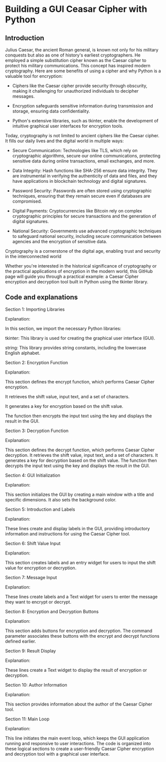 <h1>Building a GUI Ceasar Cipher with Python</h1>

<h2>Introduction</h2>

Julius Caesar, the ancient Roman general, is known not only for his military conquests but also as one of history's earliest cryptographers. He employed a simple substitution cipher known as the Caesar cipher to protect his military communications. This concept has inspired modern cryptography. Here are some benefits of using a cipher and why Python is a valuable tool for encryption:

- Ciphers like the Caesar cipher provide security through obscurity, making it challenging for unauthorized individuals to decipher messages.
  
- Encryption safeguards sensitive information during transmission and storage, ensuring data confidentiality.
  
- Python's extensive libraries, such as tkinter, enable the development of intuitive graphical user interfaces for encryption tools.

Today, cryptography is not limited to ancient ciphers like the Caesar cipher. It fills our daily lives and the digital world in multiple ways:

- Secure Communication: Technologies like TLS, which rely on cryptographic algorithms, secure our online communications, protecting sensitive data during online transactions, email exchanges, and more.

- Data Integrity: Hash functions like SHA-256 ensure data integrity. They are instrumental in verifying the authenticity of data and files, and they have applications in blockchain technology and digital signatures.

- Password Security: Passwords are often stored using cryptographic techniques, ensuring that they remain secure even if databases are compromised.

- Digital Payments: Cryptocurrencies like Bitcoin rely on complex cryptographic principles for secure transactions and the generation of digital signatures.

- National Security: Governments use advanced cryptographic techniques to safeguard national security, including secure communication between agencies and the encryption of sensitive data.

Cryptography is a cornerstone of the digital age, enabling trust and security in the interconnected world

Whether you're interested in the historical significance of cryptography or the practical applications of encryption in the modern world, this GitHub page will guide you through a practical example: a Caesar Cipher encryption and decryption tool built in Python using the tkinter library.

<h2>Code and explanations</h2>

Section 1: Importing Libraries



Explanation:

In this section, we import the necessary Python libraries:

tkinter: This library is used for creating the graphical user interface (GUI).

string: This library provides string constants, including the lowercase English alphabet.

Section 2: Encryption Function



Explanation:

This section defines the encrypt function, which performs Caesar Cipher encryption.

It retrieves the shift value, input text, and a set of characters.

It generates a key for encryption based on the shift value.

The function then encrypts the input text using the key and displays the result in the GUI.

Section 3: Decryption Function


Explanation:

This section defines the decrypt function, which performs Caesar Cipher decryption.
It retrieves the shift value, input text, and a set of characters.
It generates a key for decryption based on the shift value.
The function then decrypts the input text using the key and displays the result in the GUI.

Section 4: GUI Initialization

Explanation:

This section initializes the GUI by creating a main window with a title and specific dimensions. It also sets the background color.

Section 5: Introduction and Labels

Explanation:

These lines create and display labels in the GUI, providing introductory information and instructions for using the Caesar Cipher tool.

Section 6: Shift Value Input

Explanation:

This section creates labels and an entry widget for users to input the shift value for encryption or decryption.

Section 7: Message Input

Explanation:

These lines create labels and a Text widget for users to enter the message they want to encrypt or decrypt.

Section 8: Encryption and Decryption Buttons

Explanation:

This section adds buttons for encryption and decryption. The command parameter associates these buttons with the encrypt and decrypt functions defined earlier.

Section 9: Result Display

Explanation:

These lines create a Text widget to display the result of encryption or decryption.

Section 10: Author Information

Explanation:

This section provides information about the author of the Caesar Cipher tool.

Section 11: Main Loop

Explanation:

This line initiates the main event loop, which keeps the GUI application running and responsive to user interactions.
The code is organized into these logical sections to create a user-friendly Caesar Cipher encryption and decryption tool with a graphical user interface.








